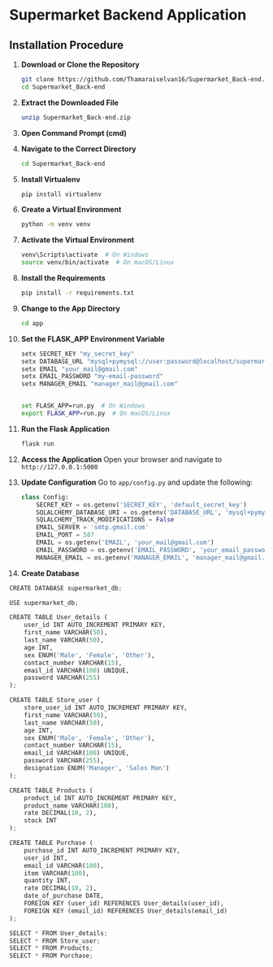 # Supermarket Backend Application

## Installation Procedure

1. **Download or Clone the Repository**
    ```bash
    git clone https://github.com/Thamaraiselvan16/Supermarket_Back-end.git
    cd Supermarket_Back-end
    ```

2. **Extract the Downloaded File**
    ```bash
    unzip Supermarket_Back-end.zip
    ```

3. **Open Command Prompt (cmd)**

4. **Navigate to the Correct Directory**
    ```bash
    cd Supermarket_Back-end
    ```

5. **Install Virtualenv**
    ```bash
    pip install virtualenv
    ```

6. **Create a Virtual Environment**
    ```bash
    python -m venv venv
    ```

7. **Activate the Virtual Environment**
    ```bash
    venv\Scripts\activate  # On Windows
    source venv/bin/activate  # On macOS/Linux
    ```

8. **Install the Requirements**
    ```bash
    pip install -r requirements.txt
    ```

9. **Change to the App Directory**
    ```bash
    cd app
    ```

10. **Set the FLASK_APP Environment Variable**
    ```bash
    setx SECRET_KEY "my_secret_key"
    setx DATABASE_URL "mysql+pymysql://user:password@localhost/supermarket_db" #need to change
    setx EMAIL "your_mail@gmail.com"
    setx EMAIL_PASSWORD "my-email-password"
    setx MANAGER_EMAIL "manager_mail@gmail.com"


    set FLASK_APP=run.py  # On Windows
    export FLASK_APP=run.py  # On macOS/Linux
    ```

11. **Run the Flask Application**
    ```bash
    flask run
    ```

12. **Access the Application**
    Open your browser and navigate to `http://127.0.0.1:5000`

13. **Update Configuration**
    Go to `app/config.py` and update the following:
    ```python
    class Config:
        SECRET_KEY = os.getenv('SECRET_KEY', 'default_secret_key')
        SQLALCHEMY_DATABASE_URI = os.getenv('DATABASE_URL', 'mysql+pymysql://user:password@localhost/supermarket_db')
        SQLALCHEMY_TRACK_MODIFICATIONS = False
        EMAIL_SERVER = 'smtp.gmail.com'
        EMAIL_PORT = 587
        EMAIL = os.getenv('EMAIL', 'your_mail@gmail.com')
        EMAIL_PASSWORD = os.getenv('EMAIL_PASSWORD', 'your_email_password')
        MANAGER_EMAIL = os.getenv('MANAGER_EMAIL', 'manager_mail@gmail.com')
    ```

14. **Create Database**
```python
CREATE DATABASE supermarket_db;

USE supermarket_db;

CREATE TABLE User_details (
    user_id INT AUTO_INCREMENT PRIMARY KEY,
    first_name VARCHAR(50),
    last_name VARCHAR(50),
    age INT,
    sex ENUM('Male', 'Female', 'Other'),
    contact_number VARCHAR(15),
    email_id VARCHAR(100) UNIQUE,
    password VARCHAR(255)
);

CREATE TABLE Store_user (
    store_user_id INT AUTO_INCREMENT PRIMARY KEY,
    first_name VARCHAR(50),
    last_name VARCHAR(50),
    age INT,
    sex ENUM('Male', 'Female', 'Other'),
    contact_number VARCHAR(15),
    email_id VARCHAR(100) UNIQUE,
    password VARCHAR(255),
    designation ENUM('Manager', 'Sales Man')
);

CREATE TABLE Products (
    product_id INT AUTO_INCREMENT PRIMARY KEY,
    product_name VARCHAR(100),
    rate DECIMAL(10, 2),
    stock INT
);

CREATE TABLE Purchase (
    purchase_id INT AUTO_INCREMENT PRIMARY KEY,
    user_id INT,
    email_id VARCHAR(100),
    item VARCHAR(100),
    quantity INT,
    rate DECIMAL(10, 2),
    date_of_purchase DATE,
    FOREIGN KEY (user_id) REFERENCES User_details(user_id),
    FOREIGN KEY (email_id) REFERENCES User_details(email_id)
);

SELECT * FROM User_details;
SELECT * FROM Store_user;
SELECT * FROM Products;
SELECT * FROM Purchase;
 ```